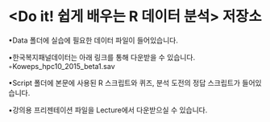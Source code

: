 # <Do it! 쉽게 배우는 R 데이터 분석> 저장소

•Data 폴더에 실습에 필요한 데이터 파일이 들어있습니다.

•한국복지패널데이터는 아래 링크를 통해 다운받을 수 있습니다.
◦Koweps_hpc10_2015_beta1.sav

•Script 폴더에 본문에 사용된 R 스크립트와 퀴즈, 분석 도전의 정답 스크립트가 들어있습니다.


•강의용 프리젠테이션 파일을 Lecture에서 다운받으실 수 있습니다.
